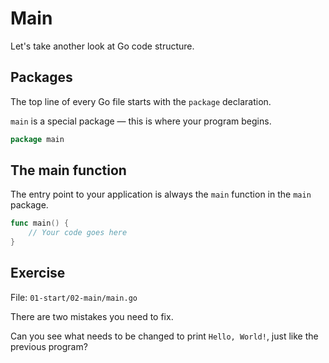 # Main

Let's take another look at Go code structure. 

## Packages

The top line of every Go file starts with the `package` declaration.

`main` is a special package — this is where your program begins.

```go
package main
```

## The main function

The entry point to your application is always the `main` function in the `main` package.

```go
func main() { 
	// Your code goes here	
}
```

## Exercise

File: `01-start/02-main/main.go`

There are two mistakes you need to fix.

Can you see what needs to be changed to print `Hello, World!`, just like the previous program?
